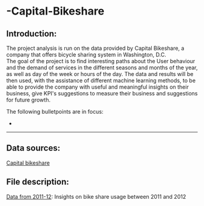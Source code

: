 # -Capital-Bikeshare

## Introduction:
The project analysis is run on the data provided by Capital Bikeshare, a company that offers bicycle sharing system in Washington, D.C.  
The goal of the project is to find interesting paths about the User behaviour and the demand of services in the different seasons and months of the year, as well as day of the week or hours of the day. The data and results will be then used, with the assistance of different machine learning methods, to be able to provide the company with useful and meaningful insights on their business, give KPI's suggestions to measure their business and suggestions for future growth.  

The following bulletpoints are in focus:

-  

-----

## Data sources:
[Capital bikeshare](https://www.capitalbikeshare.com/system-data)

## File description:
[Data from 2011-12](https://github.com/davidellavalle/Capital-Bikeshare/tree/main/2011-12): Insights on bike share usage between 2011 and 2012  



## 
